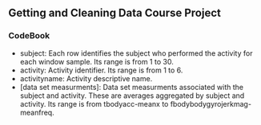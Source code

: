 ## Getting and Cleaning Data Course Project
### CodeBook

- subject: Each row identifies the subject who performed the activity for each window sample. Its range is from 1 to 30.
- activity: Activity identifier. Its range is from 1 to 6.
- activityname: Activity descriptive name. 
- [data set measurments]: Data set measurments associated with the subject and activity. These are averages aggregated by subject and activity. Its range is from tbodyacc-meanx to fbodybodygyrojerkmag-meanfreq. 
